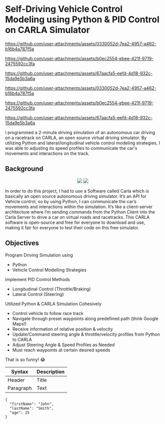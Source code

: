 # Self-Driving Vehicle Control Modeling using Python & PID Control on CARLA Simulator 
<p align="center">


https://github.com/user-attachments/assets/0330052d-7ea2-4957-a462-b16b4a787f5a




https://github.com/user-attachments/assets/b0ec2554-ebee-421f-9719-2475592cc3fa



https://github.com/user-attachments/assets/67aacfa5-eefd-4d18-932c-15da9e5b3a6a
</p>




https://github.com/user-attachments/assets/0330052d-7ea2-4957-a462-b16b4a787f5a




https://github.com/user-attachments/assets/b0ec2554-ebee-421f-9719-2475592cc3fa



https://github.com/user-attachments/assets/67aacfa5-eefd-4d18-932c-15da9e5b3a6a



I programmed a 2-minute driving simulation of an autonomous car driving on a racetrack on CARLA, an open source virtual driving simulator. By utilizing Python and lateral/longitudinal vehicle control modeling strategies, I was able to adjusting its speed profiles to communicate the car's movements and interactions on the track.

## Background

<p align="center">
  <img src="C:\Users\yusuf\My-Portfolio\Projects\SelfDrivingVehicleControlModeling-Proj\images\CARLA_logo.jpg" />
  <img src="C:\Users\yusuf\My-Portfolio\Projects\SelfDrivingVehicleControlModeling-Proj\images\CARLA_carDriving.png" />
</p>


In order to do this project, I had to use a Software called Carla which is basically an open source autonomous driving simulator. It’s an API for Vehicle control, so by using Python, I can communicate the car’s movements and interactions within the simulation. It’s like a client-server architecture where I’m sending commands from the Python Client into the Carla Server to drive a car on virtual roads and racetracks. This CARLA software is open-source and free for everyone to download and use, making it fair for everyone to test their code on this free simulator.

## Objectives
Program Driving Simulation using 
- Python
- Vehicle Control Modelling Strategies

Implement PID Control Methods
- Longitudinal Control (Throttle/Braking)
- Lateral Control (Steering)

Utilized Python & CARLA Simulation Cohesively
- Control vehicle to follow race track
- Navigate through preset waypoints along predefined path (think Google Maps!)
- Receive information of relative position & velocity 
- Update/Command steering angle & throttle/velocity profiles from Python to CARLA
- Adjust Steering Angle & Speed Profiles as Needed
- Must reach waypoints at certain desired speeds




 That is so funny! :joy: 


| Syntax | Description |
| ----------- | ----------- |
| Header | Title |
| Paragraph | Text | 



```
{
  "firstName": "John",
  "lastName": "Smith",
  "age": 25
}
``` 
